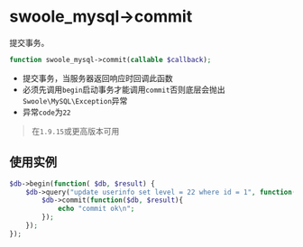 # swoole_mysql->commit

提交事务。
```php
function swoole_mysql->commit(callable $callback);
```

* 提交事务，当服务器返回响应时回调此函数
* 必须先调用`begin`启动事务才能调用`commit`否则底层会抛出`Swoole\MySQL\Exception`异常
* 异常`code`为`22`

> 在`1.9.15`或更高版本可用

使用实例
-----

```php
$db->begin(function( $db, $result) {
	$db->query("update userinfo set level = 22 where id = 1", function($db, $result) {
		$db->commit(function($db, $result){
			echo "commit ok\n";
		});
	});
});
```